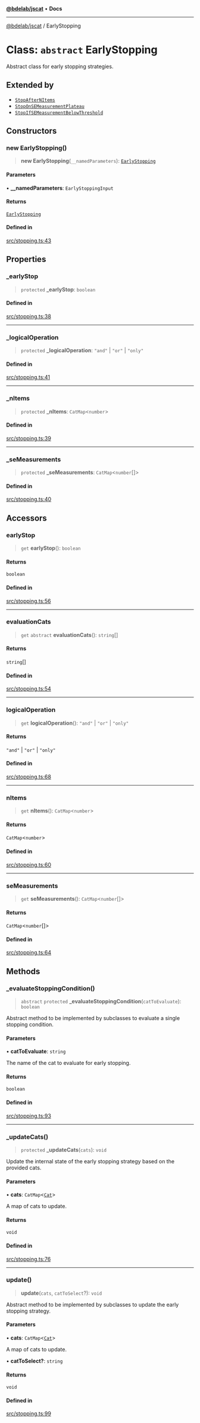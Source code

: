 [**@bdelab/jscat**](../README.md) • **Docs**

***

[@bdelab/jscat](../globals.md) / EarlyStopping

# Class: `abstract` EarlyStopping

Abstract class for early stopping strategies.

## Extended by

- [`StopAfterNItems`](StopAfterNItems.md)
- [`StopOnSEMeasurementPlateau`](StopOnSEMeasurementPlateau.md)
- [`StopIfSEMeasurementBelowThreshold`](StopIfSEMeasurementBelowThreshold.md)

## Constructors

### new EarlyStopping()

> **new EarlyStopping**(`__namedParameters`): [`EarlyStopping`](EarlyStopping.md)

#### Parameters

• **\_\_namedParameters**: `EarlyStoppingInput`

#### Returns

[`EarlyStopping`](EarlyStopping.md)

#### Defined in

[src/stopping.ts:43](https://github.com/richford/jsCAT/blob/fb5886c49e617661cab071df7ac93a903c778d41/src/stopping.ts#L43)

## Properties

### \_earlyStop

> `protected` **\_earlyStop**: `boolean`

#### Defined in

[src/stopping.ts:38](https://github.com/richford/jsCAT/blob/fb5886c49e617661cab071df7ac93a903c778d41/src/stopping.ts#L38)

***

### \_logicalOperation

> `protected` **\_logicalOperation**: `"and"` \| `"or"` \| `"only"`

#### Defined in

[src/stopping.ts:41](https://github.com/richford/jsCAT/blob/fb5886c49e617661cab071df7ac93a903c778d41/src/stopping.ts#L41)

***

### \_nItems

> `protected` **\_nItems**: `CatMap`\<`number`\>

#### Defined in

[src/stopping.ts:39](https://github.com/richford/jsCAT/blob/fb5886c49e617661cab071df7ac93a903c778d41/src/stopping.ts#L39)

***

### \_seMeasurements

> `protected` **\_seMeasurements**: `CatMap`\<`number`[]\>

#### Defined in

[src/stopping.ts:40](https://github.com/richford/jsCAT/blob/fb5886c49e617661cab071df7ac93a903c778d41/src/stopping.ts#L40)

## Accessors

### earlyStop

> `get` **earlyStop**(): `boolean`

#### Returns

`boolean`

#### Defined in

[src/stopping.ts:56](https://github.com/richford/jsCAT/blob/fb5886c49e617661cab071df7ac93a903c778d41/src/stopping.ts#L56)

***

### evaluationCats

> `get` `abstract` **evaluationCats**(): `string`[]

#### Returns

`string`[]

#### Defined in

[src/stopping.ts:54](https://github.com/richford/jsCAT/blob/fb5886c49e617661cab071df7ac93a903c778d41/src/stopping.ts#L54)

***

### logicalOperation

> `get` **logicalOperation**(): `"and"` \| `"or"` \| `"only"`

#### Returns

`"and"` \| `"or"` \| `"only"`

#### Defined in

[src/stopping.ts:68](https://github.com/richford/jsCAT/blob/fb5886c49e617661cab071df7ac93a903c778d41/src/stopping.ts#L68)

***

### nItems

> `get` **nItems**(): `CatMap`\<`number`\>

#### Returns

`CatMap`\<`number`\>

#### Defined in

[src/stopping.ts:60](https://github.com/richford/jsCAT/blob/fb5886c49e617661cab071df7ac93a903c778d41/src/stopping.ts#L60)

***

### seMeasurements

> `get` **seMeasurements**(): `CatMap`\<`number`[]\>

#### Returns

`CatMap`\<`number`[]\>

#### Defined in

[src/stopping.ts:64](https://github.com/richford/jsCAT/blob/fb5886c49e617661cab071df7ac93a903c778d41/src/stopping.ts#L64)

## Methods

### \_evaluateStoppingCondition()

> `abstract` `protected` **\_evaluateStoppingCondition**(`catToEvaluate`): `boolean`

Abstract method to be implemented by subclasses to evaluate a single stopping condition.

#### Parameters

• **catToEvaluate**: `string`

The name of the cat to evaluate for early stopping.

#### Returns

`boolean`

#### Defined in

[src/stopping.ts:93](https://github.com/richford/jsCAT/blob/fb5886c49e617661cab071df7ac93a903c778d41/src/stopping.ts#L93)

***

### \_updateCats()

> `protected` **\_updateCats**(`cats`): `void`

Update the internal state of the early stopping strategy based on the provided cats.

#### Parameters

• **cats**: `CatMap`\<[`Cat`](Cat.md)\>

A map of cats to update.

#### Returns

`void`

#### Defined in

[src/stopping.ts:76](https://github.com/richford/jsCAT/blob/fb5886c49e617661cab071df7ac93a903c778d41/src/stopping.ts#L76)

***

### update()

> **update**(`cats`, `catToSelect`?): `void`

Abstract method to be implemented by subclasses to update the early stopping strategy.

#### Parameters

• **cats**: `CatMap`\<[`Cat`](Cat.md)\>

A map of cats to update.

• **catToSelect?**: `string`

#### Returns

`void`

#### Defined in

[src/stopping.ts:99](https://github.com/richford/jsCAT/blob/fb5886c49e617661cab071df7ac93a903c778d41/src/stopping.ts#L99)

